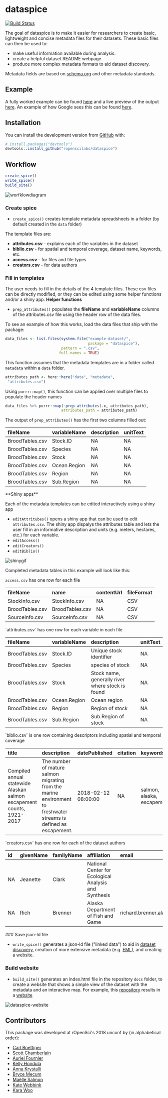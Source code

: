 
<!-- README.md is generated from README.Rmd. Please edit that file -->
dataspice
=========

[![Build Status](https://travis-ci.com/ropenscilabs/dataspice.svg?branch=master)](https://travis-ci.com/ropenscilabs/dataspice)

The goal of dataspice is to make it easier for researchers to create basic, lightweight and concise metadata files for their datasets. These basic files can then be used to:

-   make useful information available during analysis.
-   create a helpful dataset README webpage.
-   produce more complex metadata formats to aid dataset discovery.

Metadata fields are based on [schema.org](http://schema.org/Dataset) and other metadata standards.

Example
-------

A fully worked example can be found [here](https://github.com/amoeba/dataspice-example) and a live preview of the output [here](https://amoeba.github.io/dataspice-example/). An example of how Google sees this can be found [here](https://search.google.com/structured-data/testing-tool/u/0/#url=https%3A%2F%2Famoeba.github.io%2Fdataspice-example%2F).

Installation
------------

You can install the development version from [GitHub](https://github.com/) with:

``` r
# install.packages("devtools")
devtools::install_github("ropenscilabs/dataspice")
```

Workflow
--------

``` r
create_spice()
write_spice() 
build_site()
```

![worfklowdiagram](man/figures/dataspice_workflow.png)

### Create spice

-   `create_spice()` creates template metadata spreadsheets in a folder (by default created in the `data` folder)

The template files are:

-   **attributes.csv** - explains each of the variables in the dataset
-   **biblio.csv** - for spatial and temporal coverage, dataset name, keywords, etc.
-   **access.csv** - for files and file types
-   **creators.csv** - for data authors

### Fill in templates

The user needs to fill in the details of the 4 template files. These csv files can be directly modified, or they can be edited using some helper functions and/or a shiny app. **Helper functions**

-   `prep_attributes()` populates the **fileName** and **variableName** columns of the attributes.csv file using the header row of the data files.

To see an example of how this works, load the data files that ship with the package:

``` r
data_files <- list.files(system.file("example-dataset/", 
                                     package = "dataspice"), 
                         pattern = ".csv",
                        full.names = TRUE)
```

This function assumes that the metadata templates are in a folder called `metadata` within a `data` folder.

``` r
attributes_path <- here::here("data", "metadata",
 "attributes.csv")
```

Using `purrr::map()`, this function can be applied over multiple files to populate the header names

``` r
data_files %>% purrr::map(~prep_attributes(.x, attributes_path),
                         attributes_path = attributes_path)
```

The output of `prep_attributes()` has the first two columns filled out:

<table>
<thead>
<tr>
<th style="text-align:left;">
fileName
</th>
<th style="text-align:left;">
variableName
</th>
<th style="text-align:left;">
description
</th>
<th style="text-align:left;">
unitText
</th>
</tr>
</thead>
<tbody>
<tr>
<td style="text-align:left;">
BroodTables.csv
</td>
<td style="text-align:left;">
Stock.ID
</td>
<td style="text-align:left;">
NA
</td>
<td style="text-align:left;">
NA
</td>
</tr>
<tr>
<td style="text-align:left;">
BroodTables.csv
</td>
<td style="text-align:left;">
Species
</td>
<td style="text-align:left;">
NA
</td>
<td style="text-align:left;">
NA
</td>
</tr>
<tr>
<td style="text-align:left;">
BroodTables.csv
</td>
<td style="text-align:left;">
Stock
</td>
<td style="text-align:left;">
NA
</td>
<td style="text-align:left;">
NA
</td>
</tr>
<tr>
<td style="text-align:left;">
BroodTables.csv
</td>
<td style="text-align:left;">
Ocean.Region
</td>
<td style="text-align:left;">
NA
</td>
<td style="text-align:left;">
NA
</td>
</tr>
<tr>
<td style="text-align:left;">
BroodTables.csv
</td>
<td style="text-align:left;">
Region
</td>
<td style="text-align:left;">
NA
</td>
<td style="text-align:left;">
NA
</td>
</tr>
<tr>
<td style="text-align:left;">
BroodTables.csv
</td>
<td style="text-align:left;">
Sub.Region
</td>
<td style="text-align:left;">
NA
</td>
<td style="text-align:left;">
NA
</td>
</tr>
</tbody>
</table>
**Shiny apps**

Each of the metadata templates can be edited interactively using a shiny app

-   `editAttritubes()` opens a shiny app that can be used to edit `attributes.csv`. The shiny app dispalys the attributes table and lets the user fill in an informative description and units (e.g. meters, hectares, etc.) for each variable.
-   `editAccess()`
-   `editCreators()`
-   `editBiblio()`

![shinygif](man/figures/before123.gif)

Completed metadata tables in this example will look like this:

`access.csv` has one row for each file

<table>
<thead>
<tr>
<th style="text-align:left;">
fileName
</th>
<th style="text-align:left;">
name
</th>
<th style="text-align:left;">
contentUrl
</th>
<th style="text-align:left;">
fileFormat
</th>
</tr>
</thead>
<tbody>
<tr>
<td style="text-align:left;">
StockInfo.csv
</td>
<td style="text-align:left;">
StockInfo.csv
</td>
<td style="text-align:left;">
NA
</td>
<td style="text-align:left;">
CSV
</td>
</tr>
<tr>
<td style="text-align:left;">
BroodTables.csv
</td>
<td style="text-align:left;">
BroodTables.csv
</td>
<td style="text-align:left;">
NA
</td>
<td style="text-align:left;">
CSV
</td>
</tr>
<tr>
<td style="text-align:left;">
SourceInfo.csv
</td>
<td style="text-align:left;">
SourceInfo.csv
</td>
<td style="text-align:left;">
NA
</td>
<td style="text-align:left;">
CSV
</td>
</tr>
</tbody>
</table>
`attributes.csv` has one row for each variable in each file

<table>
<thead>
<tr>
<th style="text-align:left;">
fileName
</th>
<th style="text-align:left;">
variableName
</th>
<th style="text-align:left;">
description
</th>
<th style="text-align:left;">
unitText
</th>
</tr>
</thead>
<tbody>
<tr>
<td style="text-align:left;">
BroodTables.csv
</td>
<td style="text-align:left;">
Stock.ID
</td>
<td style="text-align:left;">
Unique stock identifier
</td>
<td style="text-align:left;">
NA
</td>
</tr>
<tr>
<td style="text-align:left;">
BroodTables.csv
</td>
<td style="text-align:left;">
Species
</td>
<td style="text-align:left;">
species of stock
</td>
<td style="text-align:left;">
NA
</td>
</tr>
<tr>
<td style="text-align:left;">
BroodTables.csv
</td>
<td style="text-align:left;">
Stock
</td>
<td style="text-align:left;">
Stock name, generally river where stock is found
</td>
<td style="text-align:left;">
NA
</td>
</tr>
<tr>
<td style="text-align:left;">
BroodTables.csv
</td>
<td style="text-align:left;">
Ocean.Region
</td>
<td style="text-align:left;">
Ocean region
</td>
<td style="text-align:left;">
NA
</td>
</tr>
<tr>
<td style="text-align:left;">
BroodTables.csv
</td>
<td style="text-align:left;">
Region
</td>
<td style="text-align:left;">
Region of stock
</td>
<td style="text-align:left;">
NA
</td>
</tr>
<tr>
<td style="text-align:left;">
BroodTables.csv
</td>
<td style="text-align:left;">
Sub.Region
</td>
<td style="text-align:left;">
Sub.Region of stock
</td>
<td style="text-align:left;">
NA
</td>
</tr>
</tbody>
</table>
`biblio.csv` is one row containing descriptors including spatial and temporal coverage

<table>
<thead>
<tr>
<th style="text-align:left;">
title
</th>
<th style="text-align:left;">
description
</th>
<th style="text-align:left;">
datePublished
</th>
<th style="text-align:left;">
citation
</th>
<th style="text-align:left;">
keywords
</th>
<th style="text-align:left;">
license
</th>
<th style="text-align:left;">
funder
</th>
<th style="text-align:left;">
geographicDescription
</th>
<th style="text-align:right;">
northBoundCoord
</th>
<th style="text-align:right;">
eastBoundCoord
</th>
<th style="text-align:right;">
southBoundCoord
</th>
<th style="text-align:right;">
westBoundCoord
</th>
<th style="text-align:left;">
wktString
</th>
<th style="text-align:left;">
startDate
</th>
<th style="text-align:left;">
endDate
</th>
</tr>
</thead>
<tbody>
<tr>
<td style="text-align:left;">
Compiled annual statewide Alaskan salmon escapement counts, 1921-2017
</td>
<td style="text-align:left;">
The number of mature salmon migrating from the marine environment to freshwater streams is defined as escapement.
</td>
<td style="text-align:left;">
2018-02-12 08:00:00
</td>
<td style="text-align:left;">
NA
</td>
<td style="text-align:left;">
salmon, alaska, escapement
</td>
<td style="text-align:left;">
NA
</td>
<td style="text-align:left;">
NA
</td>
<td style="text-align:left;">
NA
</td>
<td style="text-align:right;">
78
</td>
<td style="text-align:right;">
-131
</td>
<td style="text-align:right;">
47
</td>
<td style="text-align:right;">
-171
</td>
<td style="text-align:left;">
NA
</td>
<td style="text-align:left;">
1921-01-01 08:00:00
</td>
<td style="text-align:left;">
2017-01-01 08:00:00
</td>
</tr>
</tbody>
</table>
`creators.csv` has one row for each of the dataset authors

<table>
<thead>
<tr>
<th style="text-align:left;">
id
</th>
<th style="text-align:left;">
givenName
</th>
<th style="text-align:left;">
familyName
</th>
<th style="text-align:left;">
affiliation
</th>
<th style="text-align:left;">
email
</th>
</tr>
</thead>
<tbody>
<tr>
<td style="text-align:left;">
NA
</td>
<td style="text-align:left;">
Jeanette
</td>
<td style="text-align:left;">
Clark
</td>
<td style="text-align:left;">
National Center for Ecological Analysis and Synthesis
</td>
<td style="text-align:left;">
<jclark@nceas.ucsb.edu>
</td>
</tr>
<tr>
<td style="text-align:left;">
NA
</td>
<td style="text-align:left;">
Rich
</td>
<td style="text-align:left;">
Brenner
</td>
<td style="text-align:left;">
Alaska Department of Fish and Game
</td>
<td style="text-align:left;">
richard.brenner.alaska.gov
</td>
</tr>
</tbody>
</table>
### Save json-ld file

-   `write_spice()` generates a json-ld file ("linked data") to aid in [dataset discovery](https://developers.google.com/search/docs/data-types/dataset), creation of more extensive metadata (e.g. [EML](https://knb.ecoinformatics.org/#api)), and creating a website.

### Build website

-   `build_site()` generates an index.html file in the repository `docs` folder, to create a website that shows a simple view of the dataset with the metadata and an interactive map. For example, this [repository](https://github.com/amoeba/dataspice-example) results in a [website](https://amoeba.github.io/dataspice-example/)

![dataspice-website](man/figures/screenshot.png)

Contributors
------------

This package was developed at rOpenSci's 2018 unconf by (in alphabetical order):

-   [Carl Boettiger](https://github.com/cboettig)
-   [Scott Chamberlain](https://github.com/sckott)
-   [Auriel Fournier](https://github.com/aurielfournier)
-   [Kelly Hondula](https://github.com/khondula)
-   [Anna Krystalli](https://github.com/annakrystalli)
-   [Bryce Mecum](https://github.com/amoeba)
-   [Maëlle Salmon](https://github.com/maelle)
-   [Kate Webbink](https://github.com/magpiedin)
-   [Kara Woo](https://github.com/karawoo)
